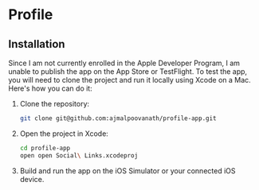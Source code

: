# Profile



## Installation

Since I am not currently enrolled in the Apple Developer Program, I am unable to publish the app on the App Store or TestFlight. To test the app, you will need to clone the project and run it locally using Xcode on a Mac. Here's how you can do it:

1. Clone the repository:

   ```sh
   git clone git@github.com:ajmalpoovanath/profile-app.git

   ```

2. Open the project in Xcode:

   ```sh
   cd profile-app
   open open Social\ Links.xcodeproj

   ```

3. Build and run the app on the iOS Simulator or your connected iOS device.
